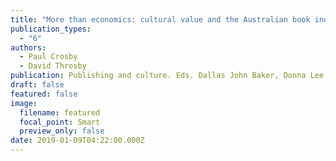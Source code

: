 ```yaml
---
title: "More than economics: cultural value and the Australian book industry"
publication_types:
  - "6"
authors:
  - Paul Crosby
  - David Throsby
publication: Publishing and culture. Eds. Dallas John Baker, Donna Lee Brien and Jen Webb
draft: false
featured: false
image:
  filename: featured
  focal_point: Smart
  preview_only: false
date: 2019-01-09T04:22:00.000Z
---
```

